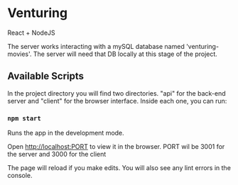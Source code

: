# Venturing
React + NodeJS

The server works interacting with a mySQL database named 'venturing-movies'. The server will need that DB locally at this stage of the project.

## Available Scripts

In the project directory you will find two directories. "api" for the back-end server and "client" for the browser interface. Inside each one, you can run:

### `npm start`

Runs the app in the development mode.

Open [http://localhost:PORT](http://localhost:PORT) to view it in the browser. PORT wil be 3001 for the server and 3000 for the client

The page will reload if you make edits.
You will also see any lint errors in the console.
